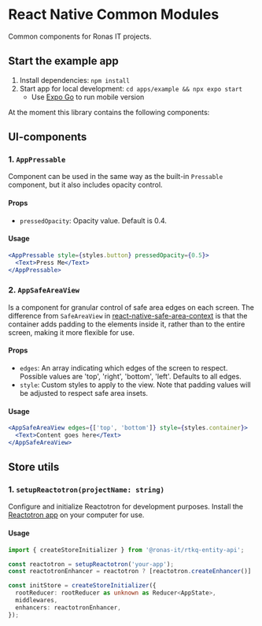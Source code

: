 # React Native Common Modules

Common components for Ronas IT projects.

## Start the example app

1. Install dependencies: `npm install`
2. Start app for local development: `cd apps/example && npx expo start`
   - Use [Expo Go](https://expo.dev/client) to run mobile version

At the moment this library contains the following components:

## UI-components

### 1. `AppPressable`

Component can be used in the same way as the built-in `Pressable` component, but it also includes opacity control.

#### Props

- `pressedOpacity`: Opacity value. Default is 0.4.

#### Usage

```jsx
<AppPressable style={styles.button} pressedOpacity={0.5}>
  <Text>Press Me</Text>
</AppPressable>
```

### 2. `AppSafeAreaView`

Is a component for granular control of safe area edges on each screen. The difference from `SafeAreaView` in [react-native-safe-area-context](https://www.npmjs.com/package/react-native-safe-area-context) is that the container adds padding to the elements inside it, rather than to the entire screen, making it more flexible for use.

#### Props

- `edges`: An array indicating which edges of the screen to respect. Possible values are 'top', 'right', 'bottom', 'left'. Defaults to all edges.
- `style`: Custom styles to apply to the view. Note that padding values will be adjusted to respect safe area insets.

#### Usage

```jsx
<AppSafeAreaView edges={['top', 'bottom']} style={styles.container}>
  <Text>Content goes here</Text>
</AppSafeAreaView>
```

## Store utils

### 1. `setupReactotron(projectName: string)`

Configure and initialize Reactotron for development purposes.
Install the [Reactotron app](https://github.com/infinitered/reactotron/releases?q=reactotron-app&expanded=true) on your computer for use.

#### Usage

```ts
import { createStoreInitializer } from '@ronas-it/rtkq-entity-api';

const reactotron = setupReactotron('your-app');
const reactotronEnhancer = reactotron ? [reactotron.createEnhancer()] : [];

const initStore = createStoreInitializer({
  rootReducer: rootReducer as unknown as Reducer<AppState>,
  middlewares,
  enhancers: reactotronEnhancer,
});
```
